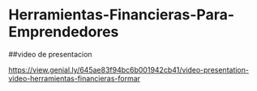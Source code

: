 # Herramientas-Financieras-Para-Emprendedores

##video de presentacion

https://view.genial.ly/645ae83f94bc6b001942cb41/video-presentation-video-herramientas-financieras-formar

